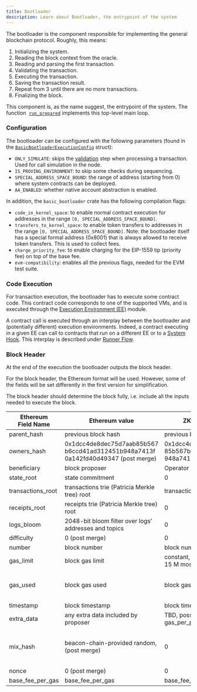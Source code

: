 ```yaml
---
title: Bootloader
description: Learn about Bootloader, the entrypoint of the system
---
```


The bootloader is the component responsible for implementing the general blockchain protocol. Roughly, this means:

1. Initializing the system.
2. Reading the block context from the oracle.
3. Reading and parsing the first transaction.
4. Validating the transaction.
5. Executing the transaction.
6. Saving the transaction result.
7. Repeat from 3 until there are no more transactions.
8. Finalizing the block.

This component is, as the name suggest, the entrypoint of the system.
The function  [`run_prepared`](https://github.com/matter-labs/zk_ee/blob/main/basic_bootloader/src/bootloader/mod.rs) implements this
top-level main loop.

### Configuration

The bootloader can be configured with the following parameters
(found in the [`BasicBootloaderExecutionConfig`](https://github.com/matter-labs/zk_ee/blob/main/basic_bootloader/src/bootloader/config.rs) struct):

- `ONLY_SIMULATE`: skips the [validation](/zksync-protocol/zksyncos/tx-processing#validation) step
when processing a transaction. Used for call simulation in the node.
- `IS_PROVING_ENVIRONMENT`: to skip some checks during sequencing.
- `SPECIAL_ADDRESS_SPACE_BOUND`: the range of address (starting from 0) where system contracts can be deployed.
- `AA_ENABLED`: whether native account abstraction is enabled.

In addition, the `basic_bootloader` crate has the following compilation flags:

- `code_in_kernel_space`: to enable normal contract execution for addresses in the range `[0, SPECIAL_ADDRESS_SPACE_BOUND]`.
- `transfers_to_kernel_space`: to enable token transfers to addresses in the range `[0, SPECIAL_ADDRESS_SPACE_BOUND]`. Note: the bootloader itself
has a special formal address (0x8001) that is always allowed to receive token transfers. This is used to collect fees.
- `charge_priority_fee`: to enable charging for the EIP-1559 tip (priority fee) on top of the base fee.
- `evm-compatibility`: enables all the previous flags, needed for the EVM test suite.

### Code Execution

For transaction execution, the bootloader has to execute some contract code. This contract code corresponds to one of the
supported VMs, and is executed through the
[Execution Environment (EE)](/zksync-protocol/zksyncos/execution-environment) module.

A contract call is executed through an interplay between the bootloader and (potentially different) execution environments. Indeed, a contract
executing in a given EE can call to contracts that run on a different EE or to
a [System Hook](/zksync-protocol/zksyncos/system-hooks). This interplay is described
under [Runner Flow](/zksync-protocol/zksyncos/runner-flow).

### Block Header

At the end of the execution the bootloader outputs the block header.

For the block header, the Ethereum format will be used. However, some of the fields will be set differently in the first version for simplification.

The block header should determine the block fully, i.e. include all the inputs needed to execute the block.

<!-- markdownlint-disable -->

| Ethereum <br> Field Name | Ethereum value                                                                                                  | ZKsync OS value                                                                                             | Comments                                |
|---------------------|------------------------------------------------------------------------------------------------------------------|--------------------------------------------------------------------------------------------------------------|-----------------------------------------|
| parent_hash         | previous block hash                                                                                               | previous block hash                                                                                          |                                         |
| owners_hash         | 0x1dcc4de8dec75d7aab85b567<br>b6ccd41ad312451b948a7413f<br>0a142fd40d49347 (post merge) | 0x1dcc4de8dec75d7aab<br>85b567b6ccd41ad312451b<br>948a7413f0a142fd40d49347                                       | hash of empty RLP list                  |
| beneficiary         | block proposer                                                                                                    | Operator (fee) address                                                                                       |                                         |
| state_root          | state commitment                                                                                                  | 0                                                                                                            |                                         |
| transactions_root   | transactions trie (Patricia Merkle tree) root                                                                     | transactions rolling hash                                                                                    |                                         |
| receipts_root       | receipts trie (Patricia Merkle tree) root                                                                         | 0                                                                                                            |                                         |
| logs_bloom          | 2048-bit bloom filter over logs’ addresses and topics                                                             | 0                                                                                                            |                                         |
| difficulty          | 0 (post merge)                                                                                                    | 0                                                                                                            |                                         |
| number              | block number                                                                                                      | block number                                                                                                 |                                         |
| gas_limit           | block gas limit                                                                                                   | constant, not defined yet, 10–15 M most likely                                                               |                                         |
| gas_used            | block gas used                                                                                                    | block gas used                                                                                               | TBD — with or without pubdata           |
| timestamp           | block timestamp                                                                                                   | block timestamp                                                                                              |                                         |
| extra_data          | any extra data included by proposer                                                                               | TBD, possibly gas_per_pubdata                                                                                |                                         |
| mix_hash            | beacon-chain-provided random, (post merge)                                                             | 0                                                                                                            | after consensus will be provided random |
| nonce               | 0 (post merge)                                                                                                    | 0                                                                                                            |                                         |
| base_fee_per_gas    | base_fee_per_gas                                                                                                  | base_fee_per_gas                                                                                             |                                         |

<!-- markdownlint-enable -->